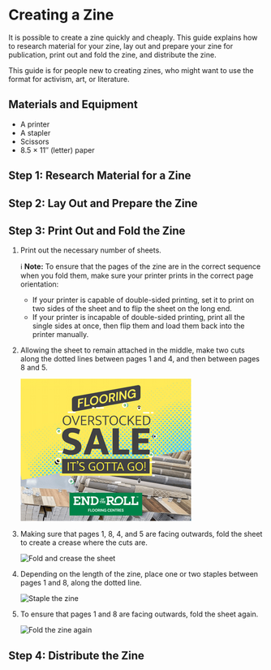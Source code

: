 # Creating a Zine
It is possible to create a zine quickly and cheaply. This guide explains how to research material for your zine, lay out and prepare your zine for publication, print out and fold the zine, and distribute the zine.

This guide is for people new to creating zines, who might want to use the format for activism, art, or literature.

## Materials and Equipment
* A printer
* A stapler
* Scissors
* 8.5 &times; 11&#8243; (letter) paper

## Step 1: Research Material for a Zine

## Step 2: Lay Out and Prepare the Zine

## Step 3: Print Out and Fold the Zine

1. Print out the necessary number of sheets.

   ℹ️ **Note:** To ensure that the pages of the zine are in the correct sequence when you fold them, make sure your printer prints in the correct page orientation:
   * If your printer is capable of double-sided printing, set it to print on two sides of the sheet and to flip the sheet on the long end.
   * If your printer is incapable of double-sided printing, print all the single sides at once, then flip them and load them back into the printer manually.

1. Allowing the sheet to remain attached in the middle, make two cuts along the dotted lines between pages 1 and 4, and then between pages 8 and 5.

   ![Cut the sheet while still having it attached in the middle](/cut-printed-sheet.png)
   
1. Making sure that pages 1, 8, 4, and 5 are facing outwards, fold the sheet to create a crease where the cuts are.

   ![Fold and crease the sheet](/fold-crease-sheet.png)

1. Depending on the length of the zine, place one or two staples between pages 1 and 8, along the dotted line.

   ![Staple the zine](/staple-zine.png)
  
1. To ensure that pages 1 and 8 are facing outwards, fold the sheet again. 

   ![Fold the zine again](/fold-zine-again.png)

## Step 4: Distribute the Zine
